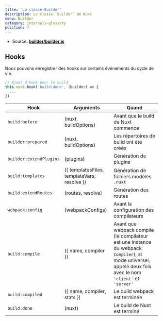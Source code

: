 ```yaml
---
title: 'La classe Builder'
description: La classe `Builder` de Nuxt 
menu: Builder
category: internals-glossary
position: 7
---
```


- Source: **[builder/builder.js](https://github.com/nuxt/nuxt.js/blob/dev/packages/builder/src/builder.js)**

## Hooks

Nous pouvons enregistrer des hooks sur certains événements du cycle de vie.

```js
// Ajout d'hook pour le build
this.nuxt.hook('build:done', (builder) => {
  ...
})
```

| Hook | Arguments | Quand |
| --- | --- | --- |
| `build:before` | (nuxt, buildOptions) | Avant que le build de Nuxt commence |
| `builder:prepared` | (nuxt, buildOptions) | Les répertoires de build ont été créés |
| `builder:extendPlugins` | (plugins) | Génération de plugins |
| `build:templates` | ({ templatesFiles, templateVars, resolve }) | Génération de fichiers modèles `.nuxt` |
| `build:extendRoutes` | (routes, resolve) | Génération des routes |
| `webpack:config` | (webpackConfigs) | Avant la configuration des compilateurs |
| `build:compile`       | ({ name, compiler }) | Avant que webpack compile (le compilateur est une instance du webpack `Compiler`), si mode universel, appelé deux fois avec le nom `'client'` et `'server'` |
| `build:compiled`     | ({ name, compiler, stats }) | Le build webpack est terminée |
| `build:done` | (nuxt) | Le build de Nuxt est terminé |
